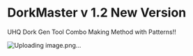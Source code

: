 # DorkMaster v 1.2 New Version
UHQ Dork Gen Tool Combo Making Method with Patterns!!



![Uploading image.png…]()

